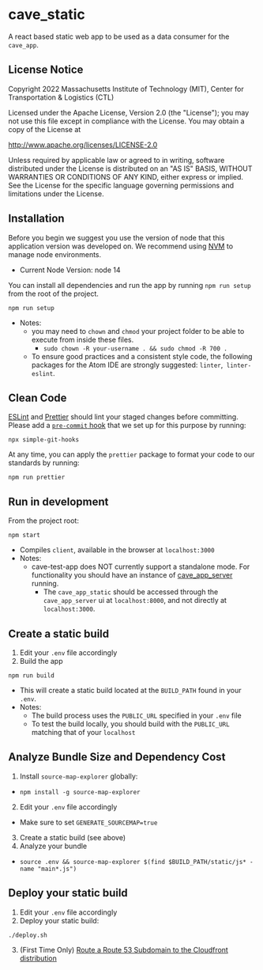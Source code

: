 # cave_static
A react based static web app to be used as a data consumer for the `cave_app`.

## License Notice

Copyright 2022 Massachusetts Institute of Technology (MIT), Center for Transportation & Logistics (CTL)

Licensed under the Apache License, Version 2.0 (the "License"); you may not use this file except in compliance with the License. You may obtain a copy of the License at

http://www.apache.org/licenses/LICENSE-2.0

Unless required by applicable law or agreed to in writing, software distributed under the License is distributed on an "AS IS" BASIS, WITHOUT WARRANTIES OR CONDITIONS OF ANY KIND, either express or implied. See the License for the specific language governing permissions and limitations under the License.

## Installation

Before you begin we suggest you use the version of node that this application version was developed on. We recommend using [NVM](https://github.com/nvm-sh/nvm#install--update-script) to manage node environments.

- Current Node Version: node 14

You can install all dependencies and run the app by running `npm run setup` from the root of the project.

```
npm run setup
```

- Notes:
  - you may need to `chown` and `chmod` your project folder to be able to execute from inside these files.
    - `sudo chown -R your-username . && sudo chmod -R 700 .`
  - To ensure good practices and a consistent style code, the following packages for the Atom IDE are strongly suggested: `linter`,` linter-eslint`.

## Clean Code
[ESLint](https://github.com/eslint/eslint) and [Prettier](https://github.com/prettier/prettier) should lint your staged changes before committing. Please add a [`pre-commit` hook](https://git-scm.com/docs/githooks#_pre_commit) that we set up for this purpose by running:

```
npx simple-git-hooks
```

At any time, you can apply the `prettier` package to format your code to our standards by running:

```
npm run prettier
```

## Run in development

From the project root:

```
npm start
```

- Compiles `client`, available in the browser at `localhost:3000`
- Notes:
  - cave-test-app does NOT currently support a standalone mode. For functionality you should have an instance of [cave_app_server](https://github.com/MIT-CAVE/cave_app_server) running.
    - The `cave_app_static` should be accessed through the `cave_app_server` ui at `localhost:8000`, and not directly at `localhost:3000`.

## Create a static build

1. Edit your `.env` file accordingly
2. Build the app

```
npm run build
```

- This will create a static build located at the `BUILD_PATH` found in your `.env`.
- Notes:
  - The build process uses the `PUBLIC_URL` specified in your `.env` file
  - To test the build locally, you should build with the `PUBLIC_URL` matching that of your `localhost`

## Analyze Bundle Size and Dependency Cost

1. Install `source-map-explorer` globally:

- `npm install -g source-map-explorer`

2. Edit your `.env` file accordingly

- Make sure to set `GENERATE_SOURCEMAP=true`

3. Create a static build (see above)
4. Analyze your bundle

- `source .env && source-map-explorer $(find $BUILD_PATH/static/js* -name "main*.js")`

## Deploy your static build

1. Edit your `.env` file accordingly
2. Deploy your static build:

```
./deploy.sh
```

3. (First Time Only) [Route a Route 53 Subdomain to the Cloudfront distribution](https://docs.aws.amazon.com/Route53/latest/DeveloperGuide/routing-to-cloudfront-distribution.html)
